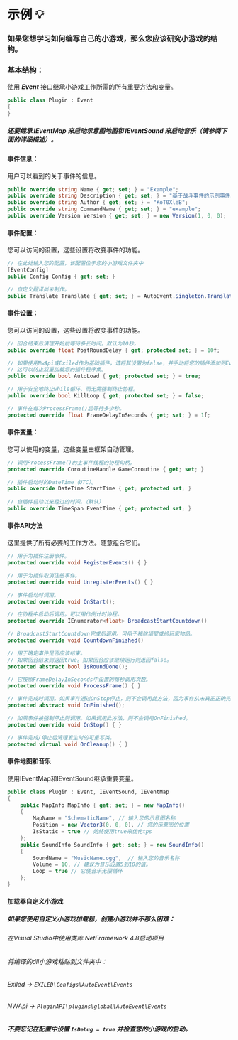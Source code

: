 # 示例 :bulb:
### 如果您想学习如何编写自己的小游戏，那么您应该研究小游戏的结构。
### 基本结构：

使用 ***Event*** 接口继承小游戏工作所需的所有重要方法和变量。
```csharp
public class Plugin : Event
{
}
```   
##### 还要继承 ***IEventMap*** 来启动示意图地图和 ***IEventSound*** 来启动音乐（请参阅下面的详细描述）。

#### 事件信息：
用户可以看到的关于事件的信息。
```csharp
public override string Name { get; set; } = "Example";
public override string Description { get; set; } = "基于战斗事件的示例事件。";
public override string Author { get; set; } = "KoT0XleB";
public override string CommandName { get; set; } = "example";
public override Version Version { get; set; } = new Version(1, 0, 0);
```        

#### 事件配置：
您可以访问的设置，这些设置将改变事件的功能。
```csharp
// 在此处输入您的配置，该配置位于您的小游戏文件夹中
[EventConfig]
public Config Config { get; set; }

// 自定义翻译尚未制作。
public Translate Translate { get; set; } = AutoEvent.Singleton.Translation.Translate;
```

#### 事件设置：
您可以访问的设置，这些设置将改变事件的功能。
```csharp
// 回合结束后清理开始前等待多长时间。默认为10秒。
public override float PostRoundDelay { get; protected set; } = 10f; 

// 如果使用NwApi或Exiled作为基础插件，请将其设置为false，并手动将您的插件添加到Event.Events（List[Events]）。
// 这可以防止双重加载您的插件程序集。
public override bool AutoLoad { get; protected set; } = true;

// 用于安全地终止while循环，而无需强制终止协程。
public override bool KillLoop { get; protected set; } = false;

// 事件在每次ProcessFrame()后等待多少秒。
protected override float FrameDelayInSeconds { get; set; } = 1f;
```


#### 事件变量：
您可以使用的变量，这些变量由框架自动管理。
```csharp
// 调用ProcessFrame()的主事件线程的协程句柄。
protected override CoroutineHandle GameCoroutine { get; set; }

// 插件启动时的DateTime（UTC）。
public override DateTime StartTime { get; protected set; }
        
// 自插件启动以来经过的时间。（默认）
public override TimeSpan EventTime { get; protected set; }
```

#### 事件API方法
这里提供了所有必要的工作方法。随意组合它们。
```csharp
// 用于为插件注册事件。
protected override void RegisterEvents() { }

// 用于为插件取消注册事件。
protected override void UnregisterEvents() { }

// 事件启动时调用。
protected override void OnStart();

// 在协程中启动后调用。可以用作倒计时协程。
protected override IEnumerator<float> BroadcastStartCountdown()

// BroadcastStartCountdown完成后调用。可用于移除墙壁或给玩家物品。
protected override void CountdownFinished()

// 用于确定事件是否应该结束。
// 如果回合结束则返回true。如果回合应该继续运行则返回false。
protected abstract bool IsRoundDone();

// 它按照FrameDelayInSeconds中设置的每秒调用次数。
protected override void ProcessFrame() { }

// 事件完成时调用。如果事件通过OnStop停止，则不会调用此方法，因为事件从未真正正确完成。
protected abstract void OnFinished();

// 如果事件被强制停止则调用。如果调用此方法，则不会调用OnFinished。
protected override void OnStop() { }

// 事件完成/停止后清理发生时的可重写类。
protected virtual void OnCleanup() { }
```

#### 事件地图和音乐
使用IEventMap和IEventSound继承重要变量。
```csharp
public class Plugin : Event, IEventSound, IEventMap
{
    public MapInfo MapInfo { get; set; } = new MapInfo()
    { 
        MapName = "SchematicName", // 输入您的示意图名称
        Position = new Vector3(0, 0, 0), // 您的示意图的位置
        IsStatic = true // 始终使用true来优化tps
    };
    public SoundInfo SoundInfo { get; set; } = new SoundInfo()
    { 
        SoundName = "MusicName.ogg",  // 输入您的音乐名称
        Volume = 10, // 建议为音乐设置5到10的值。
        Loop = true // 它使音乐无限循环
    };
}
```

#### 加载器自定义小游戏
##### 如果您使用自定义小游戏加载器，创建小游戏并不那么困难：
###### 在Visual Studio中使用类库.NetFramework 4.8启动项目
###### 将编译的dll小游戏粘贴到文件夹中：
###### Exiled -> ``EXILED\Configs\AutoEvent\Events`` 
###### NWApi -> ``PluginAPI\plugins\global\AutoEvent\Events``
##### 不要忘记在配置中设置 ``IsDebug = true`` 并检查您的小游戏的启动。
